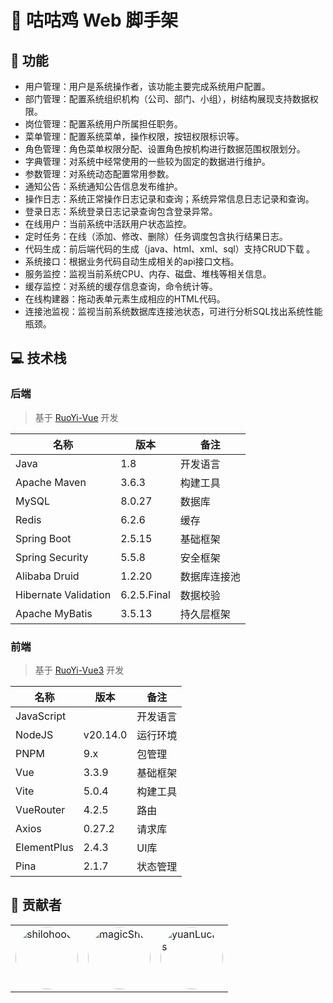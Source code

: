 # 🐓 咕咕鸡 Web 脚手架

## 🚀 功能

- 用户管理：用户是系统操作者，该功能主要完成系统用户配置。
- 部门管理：配置系统组织机构（公司、部门、小组），树结构展现支持数据权限。
- 岗位管理：配置系统用户所属担任职务。
- 菜单管理：配置系统菜单，操作权限，按钮权限标识等。
- 角色管理：角色菜单权限分配、设置角色按机构进行数据范围权限划分。
- 字典管理：对系统中经常使用的一些较为固定的数据进行维护。
- 参数管理：对系统动态配置常用参数。
- 通知公告：系统通知公告信息发布维护。
- 操作日志：系统正常操作日志记录和查询；系统异常信息日志记录和查询。
- 登录日志：系统登录日志记录查询包含登录异常。
- 在线用户：当前系统中活跃用户状态监控。
- 定时任务：在线（添加、修改、删除）任务调度包含执行结果日志。
- 代码生成：前后端代码的生成（java、html、xml、sql）支持CRUD下载 。
- 系统接口：根据业务代码自动生成相关的api接口文档。
- 服务监控：监视当前系统CPU、内存、磁盘、堆栈等相关信息。
- 缓存监控：对系统的缓存信息查询，命令统计等。
- 在线构建器：拖动表单元素生成相应的HTML代码。
- 连接池监视：监视当前系统数据库连接池状态，可进行分析SQL找出系统性能瓶颈。

## 💻 技术栈

### 后端

> 基于 [RuoYi-Vue](https://gitee.com/y_project/RuoYi-Vue) 开发

| 名称 | 版本 | 备注 |
| --- | --- | --- |
| Java | 1.8 | 开发语言 |
| Apache Maven | 3.6.3 | 构建工具 |
| MySQL | 8.0.27 | 数据库 |
| Redis | 6.2.6 | 缓存 |
| Spring Boot | 2.5.15 | 基础框架 |
| Spring Security | 5.5.8 | 安全框架 |
| Alibaba Druid | 1.2.20 | 数据库连接池 |
| Hibernate Validation | 6.2.5.Final | 数据校验 |
| Apache MyBatis | 3.5.13 | 持久层框架 |

### 前端

> 基于 [RuoYi-Vue3](https://github.com/yangzongzhuan/RuoYi-Vue3) 开发

| 名称 | 版本 | 备注 |
| --- | --- | --- |
| JavaScript | | 开发语言 |
| NodeJS | v20.14.0 | 运行环境 |
| PNPM | 9.x | 包管理 |
| Vue | 3.3.9 | 基础框架 |
| Vite | 5.0.4 | 构建工具 |
| VueRouter | 4.2.5 | 路由 |
| Axios | 0.27.2 | 请求库 |
| ElementPlus | 2.4.3 | UI库 |
| Pina | 2.1.7 | 状态管理 |

## 💪 贡献者

<table>
  <tr>
    <td>
      <a href="https://github.com/shilohooo">
        <img src="https://avatars.githubusercontent.com/u/46670399?v=4" width="100px" style="border-radius: 50%; overflow: hidden" alt="shilohooo" />
      </a>
    </td>
    <td>
      <a href="https://github.com/magicShu">
        <img src="https://avatars.githubusercontent.com/u/49185512?v=4" width="100px" style="border-radius: 50%; overflow: hidden" alt="magicShu" />
      </a>
    </td>
    <td>
      <a href="https://github.com/yuanLucks">
        <img src="https://avatars.githubusercontent.com/u/46663841?v=4" width="100px" style="border-radius: 50%; overflow: hidden" alt="yuanLucks" />
      </a>
    </td>  
  </tr>
</table>
